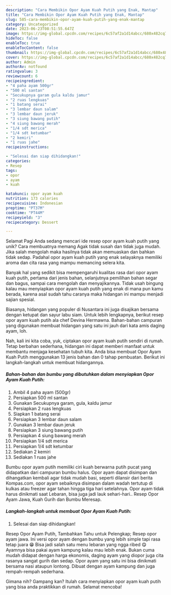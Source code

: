 ```yaml
---
description: "Cara Membikin Opor Ayam Kuah Putih yang Enak, Mantap"
title: "Cara Membikin Opor Ayam Kuah Putih yang Enak, Mantap"
slug: 585-cara-membikin-opor-ayam-kuah-putih-yang-enak-mantap
category: Uncategorized
date: 2023-06-23T08:51:55.647Z
image: https://img-global.cpcdn.com/recipes/6c57af2a1d14abcc/680x482cq70/opor-ayam-kuah-putih-foto-resep-utama.jpg
hideToc: false
enableToc: true
enableTocContent: false
thumbnail: https://img-global.cpcdn.com/recipes/6c57af2a1d14abcc/680x482cq70/opor-ayam-kuah-putih-foto-resep-utama.jpg
cover: https://img-global.cpcdn.com/recipes/6c57af2a1d14abcc/680x482cq70/opor-ayam-kuah-putih-foto-resep-utama.jpg
author: Admin
authorAv: notfound
ratingvalue: 3
reviewcount: 6
recipeingredient:
- "4 paha ayam 500gr"
- "500 ml santan"
- "Secukupnya garam gula kaldu jamur"
- "2 ruas lengkuas"
- "1 batang serai"
- "3 lembar daun salam"
- "3 lembar daun jeruk"
- "3 siung bawang putih"
- "4 siung bawang merah"
- "1/4 sdt merica"
- "1/4 sdt ketumbar"
- "2 kemiri"
- "1 ruas jahe"
recipeinstructions:

- "Selesai dan siap dihidangkan!"
categories:
- Resep
tags:
- opor
- ayam
- kuah

katakunci: opor ayam kuah 
nutrition: 173 calories
recipecuisine: Indonesian
preptime: "PT37M"
cooktime: "PT44M"
recipeyield: "3"
recipecategory: Dessert

---
```



Selamat Pagi Anda sedang mencari ide resep opor ayam kuah putih yang unik? Cara membuatnya memang Agak tidak susah dan tidak juga mudah. Jika salah mengolah maka hasilnya tidak akan memuaskan dan bahkan tidak sedap. Padahal opor ayam kuah putih yang enak selayaknya memiliki aroma dan cita rasa yang mampu memancing selera kita.


Banyak hal yang sedikit bisa mempengaruhi kualitas rasa dari opor ayam kuah putih, pertama dari jenis bahan, selanjutnya pemilihan bahan segar dan bagus, sampai cara mengolah dan menyajikannya. Tidak usah bingung kalau mau menyiapkan opor ayam kuah putih yang enak di mana pun kamu berada, karena asal sudah tahu caranya maka hidangan ini mampu menjadi sajian spesial.

Biasanya, hidangan yang populer di Nusantara ini juga disajikan bersama dengan ketupat dan sayur labu siam. Untuk lebih lengkapnya, berikut resep opor ayam kuah putih ala chef Devina Hermawna. Bahan-bahan campuran yang digunakan membuat hidangan yang satu ini jauh dari kata amis daging ayam, loh.


Nah, kali ini kita coba, yuk, ciptakan opor ayam kuah putih sendiri di rumah. Tetap berbahan sederhana, hidangan ini dapat memberi manfaat untuk membantu menjaga kesehatan tubuh kita. Anda bisa membuat Opor Ayam Kuah Putih menggunakan 13 jenis bahan dan 0 tahap pembuatan. Berikut ini langkah-langkah untuk membuat hidangannya.

<!--inarticleads1-->

##### Bahan-bahan dan bumbu yang dibutuhkan dalam menyiapkan Opor Ayam Kuah Putih:

1. Ambil 4 paha ayam (500gr)
1. Persiapkan 500 ml santan
1. Gunakan Secukupnya garam, gula, kaldu jamur
1. Persiapkan 2 ruas lengkuas
1. Siapkan 1 batang serai
1. Persiapkan 3 lembar daun salam
1. Gunakan 3 lembar daun jeruk
1. Persiapkan 3 siung bawang putih
1. Persiapkan 4 siung bawang merah
1. Persiapkan 1/4 sdt merica
1. Persiapkan 1/4 sdt ketumbar
1. Sediakan 2 kemiri
1. Sediakan 1 ruas jahe


Bumbu opor ayam putih memiliki ciri kuah berwarna putih pucat yang didapatkan dari campuran bumbu halus. Opor ayam dapat disimpan dan dihangatkan kembali agar tidak mudah basi, seperti dilansir dari berita Kompas.com, opor ayam sebaiknya disimpan dalam wadah tertutup di kulkas atau freezer agar tahan hingga tiga hari setelahnya. Opor ayam tidak harus dinikmati saat Lebaran, bisa juga jadi lauk sehari-hari.. Resep Opor Ayam Jawa, Kuah Gurih dan Bumbu Meresap. 

<!--inarticleads2-->

##### Langkah-langkah untuk membuat Opor Ayam Kuah Putih:


1. Selesai dan siap dihidangkan!

Resep Opor Ayam Putih, Tambahkan Tahu untuk Pelengkap; Resep opor ayam jawa. Ini versi opor ayam dengan bumbu yang lebih simple tapi rasa tetap juara 😁 Bisa jadi salah satu menu lebaran yang ngga ribed 😋 Ayamnya bisa pakai ayam kampung kalau mau lebih enak. Bukan cuma mudah didapat dengan harga ekonomis, daging ayam yang diopor juga cita rasanya sangat gurih dan sedap. Opor ayam yang satu ini bisa dinikmati bersama nasi ataupun lontong. Dibuat dengan ayam kampung dan juga rempah-rempah sederhana. 

Gimana nih? Gampang kan? Itulah cara menyiapkan opor ayam kuah putih yang bisa anda praktikkan di rumah. Selamat mencoba!
